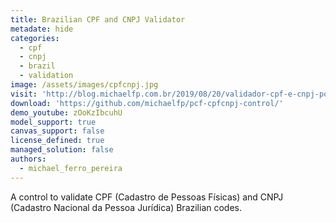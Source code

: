 ```yaml
---
title: Brazilian CPF and CNPJ Validator
metadate: hide
categories:
  - cpf
  - cnpj
  - brazil
  - validation
image: /assets/images/cpfcnpj.jpg
visit: 'http://blog.michaelfp.com.br/2019/08/20/validador-cpf-e-cnpj-powerapps-framework/'
download: 'https://github.com/michaelfp/pcf-cpfcnpj-control/'
demo_youtube: zOoKzIbcuhU
model_support: true
canvas_support: false
license_defined: true
managed_solution: false
authors:
  - michael_ferro_pereira
---
```


A control to validate CPF (Cadastro de Pessoas Físicas) and CNPJ (Cadastro Nacional da Pessoa Jurídica) Brazilian codes.
